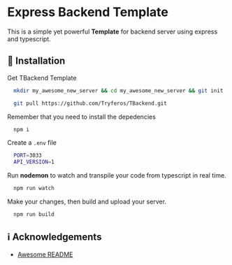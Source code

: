 # Express Backend Template

This is a simple yet powerful **Template** for backend server using express and typescript.

## :electric_plug: Installation

Get TBackend Template

```bash
  mkdir my_awesome_new_server && cd my_awesome_new_server && git init
```

```bash
  git pull https://github.com/Tryferos/TBackend.git
```

Remember that you need to install the depedencies

```bash
  npm i
```

Create a `.env` file

```bash
  PORT=3033
  API_VERSION=1
```

Run **nodemon** to watch and transpile your code from typescript in real time.

```bash
  npm run watch
```

Make your changes, then build and upload your server.

```bash
  npm run build
```

## :information_source: Acknowledgements

- [Awesome README](https://github.com/matiassingers/awesome-readme)
